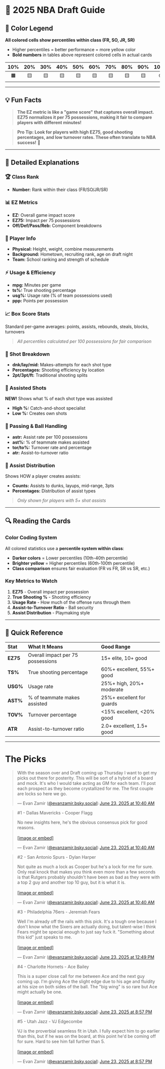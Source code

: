 # 🏀 2025 NBA Draft Guide
## 🎨 Color Legend

**All colored cells show percentiles within class (FR, SO, JR, SR)**
- Higher percentiles = better performance = more yellow color
- **Bold numbers** in tables above represent colored cells in actual cards

| 10% | 20% | 30% | 40% | 50% | 60% | 70% | 80% | 90% | 100% |
|:---:|:---:|:---:|:---:|:---:|:---:|:---:|:---:|:---:|:----:|
| 🟫 | 🟨 | 🟨 | 🟨 | 🟨 | 🟨 | 🟨 | 🟨 | 🟨 | 🟡 |

---

## 💡 Fun Facts

> **The EZ metric is like a "game score" that captures overall impact. EZ75 normalizes it per 75 possessions, making it fair to compare players with different minutes!**

> **Pro Tip: Look for players with high EZ75, good shooting percentages, and low turnover rates. These often translate to NBA success!** 🌟

---

## 📖 Detailed Explanations

### 🏆 Class Rank
- **Number:** Rank within their class (FR/SO/JR/SR)

### 📊 EZ Metrics
- **EZ:** Overall game impact score
- **EZ75:** Impact per 75 possessions
- **Off/Def/Pass/Reb:** Component breakdowns

### 👤 Player Info
- **Physical:** Height, weight, combine measurements
- **Background:** Hometown, recruiting rank, age on draft night
- **Team:** School ranking and strength of schedule

### ⚡ Usage & Efficiency
- **mpg:** Minutes per game
- **ts%:** True shooting percentage
- **usg%:** Usage rate (% of team possessions used)
- **ppp:** Points per possession

### 📈 Box Score Stats
Standard per-game averages: points, assists, rebounds, steals, blocks, turnovers
> *All percentiles calculated per 100 possessions for fair comparison*

### 🎯 Shot Breakdown
- **dnk/lay/mid:** Makes-attempts for each shot type
- **Percentages:** Shooting efficiency by location
- **2pt/3pt/ft:** Traditional shooting splits

### 🤝 Assisted Shots
**NEW!** Shows what % of each shot type was assisted
- **High %:** Catch-and-shoot specialist
- **Low %:** Creates own shots

### 🎯 Passing & Ball Handling
- **astr:** Assist rate per 100 possessions
- **ast%:** % of teammate makes assisted
- **tor/to%:** Turnover rate and percentage
- **atr:** Assist-to-turnover ratio

### 🏀 Assist Distribution
Shows HOW a player creates assists:
- **Counts:** Assists to dunks, layups, mid-range, 3pts
- **Percentages:** Distribution of assist types
> *Only shown for players with 5+ shot assists*

---

## 🔍 Reading the Cards

### Color Coding System
All colored statistics use a **percentile system within class**:
- **Darker colors** = Lower percentiles (10th-40th percentile)
- **Brighter yellow** = Higher percentiles (60th-100th percentile)
- **Class comparison** ensures fair evaluation (FR vs FR, SR vs SR, etc.)

### Key Metrics to Watch
1. **EZ75** - Overall impact per possession
2. **True Shooting %** - Shooting efficiency
3. **Usage Rate** - How much of the offense runs through them
4. **Assist-to-Turnover Ratio** - Ball security
5. **Assist Distribution** - Playmaking style

---

## 📱 Quick Reference

| Stat | What It Means | Good Range |
|:-----|:--------------|:-----------|
| **EZ75** | Overall impact per 75 possessions | 15+ elite, 10+ good |
| **TS%** | True shooting percentage | 60%+ excellent, 55%+ good |
| **USG%** | Usage rate | 25%+ high, 20%+ moderate |
| **AST%** | % of teammate makes assisted | 25%+ excellent for guards |
| **TOV%** | Turnover percentage | <15% excellent, <20% good |
| **ATR** | Assist-to-turnover ratio | 2.0+ excellent, 1.5+ good |

---
# The Picks

<blockquote class="bluesky-embed" data-bluesky-uri="at://did:plc:y3ylqjurgqyeg5w4xtxfbqvl/app.bsky.feed.post/3lsc4uoniek2g" data-bluesky-cid="bafyreibimgzcptbvh76gtv7k3wy6dkv4pggxomcpugvef7bfay4fsbhk6e" data-bluesky-embed-color-mode="system"><p lang="en">With the season over and Draft coming up Thursday I want to get my picks out there for posterity. This will be sort of a hybrid of a board and mock. It&#x27;s who I would take acting as GM for each team. I&#x27;ll post each prospect as they become crystallized for me. The first couple are locks so here we go.</p>&mdash; Evan Zamir (<a href="https://bsky.app/profile/did:plc:y3ylqjurgqyeg5w4xtxfbqvl?ref_src=embed">@evanzamir.bsky.social</a>) <a href="https://bsky.app/profile/did:plc:y3ylqjurgqyeg5w4xtxfbqvl/post/3lsc4uoniek2g?ref_src=embed">June 23, 2025 at 10:40 AM</a></blockquote><script async src="https://embed.bsky.app/static/embed.js" charset="utf-8"></script>

<blockquote class="bluesky-embed" data-bluesky-uri="at://did:plc:y3ylqjurgqyeg5w4xtxfbqvl/app.bsky.feed.post/3lsc4uont4c2g" data-bluesky-cid="bafyreiaqexqugjp2ahywxpo7maunmy2ilseakhmz6ri3xiwr3rt75yl27m" data-bluesky-embed-color-mode="system"><p lang="en">#1 - Dallas Mavericks - Cooper Flagg

No new insights here, he&#x27;s the obvious consensus pick for good reasons.<br><br><a href="https://bsky.app/profile/did:plc:y3ylqjurgqyeg5w4xtxfbqvl/post/3lsc4uont4c2g?ref_src=embed">[image or embed]</a></p>&mdash; Evan Zamir (<a href="https://bsky.app/profile/did:plc:y3ylqjurgqyeg5w4xtxfbqvl?ref_src=embed">@evanzamir.bsky.social</a>) <a href="https://bsky.app/profile/did:plc:y3ylqjurgqyeg5w4xtxfbqvl/post/3lsc4uont4c2g?ref_src=embed">June 23, 2025 at 10:40 AM</a></blockquote><script async src="https://embed.bsky.app/static/embed.js" charset="utf-8"></script>

<blockquote class="bluesky-embed" data-bluesky-uri="at://did:plc:y3ylqjurgqyeg5w4xtxfbqvl/app.bsky.feed.post/3lsc4utdccs2g" data-bluesky-cid="bafyreihsdn7cmiuimqo5nl6gpq2dceh4xtk5rth2sracv6uk5xbthxtrhy" data-bluesky-embed-color-mode="system"><p lang="en">#2 - San Antonio Spurs - Dylan Harper

Not quite as much a lock as Cooper but he&#x27;s a lock for me for sure. Only real knock that makes you think even more than a few seconds is that Rutgers probably shouldn&#x27;t have been as bad as they were with a top 2 guy and another top 10 guy, but it is what it is.<br><br><a href="https://bsky.app/profile/did:plc:y3ylqjurgqyeg5w4xtxfbqvl/post/3lsc4utdccs2g?ref_src=embed">[image or embed]</a></p>&mdash; Evan Zamir (<a href="https://bsky.app/profile/did:plc:y3ylqjurgqyeg5w4xtxfbqvl?ref_src=embed">@evanzamir.bsky.social</a>) <a href="https://bsky.app/profile/did:plc:y3ylqjurgqyeg5w4xtxfbqvl/post/3lsc4utdccs2g?ref_src=embed">June 23, 2025 at 10:40 AM</a></blockquote><script async src="https://embed.bsky.app/static/embed.js" charset="utf-8"></script>

<blockquote class="bluesky-embed" data-bluesky-uri="at://did:plc:y3ylqjurgqyeg5w4xtxfbqvl/app.bsky.feed.post/3lsce36otqs2g" data-bluesky-cid="bafyreid33xqdcqxcq53j73at25pb467vbmdf3vun7yp3o5xxivthrj5eeu" data-bluesky-embed-color-mode="system"><p lang="en">#3 - Philadelphia 76ers - Jeremiah Fears

Well I&#x27;m already off the rails with this pick. It&#x27;s a tough one because I don&#x27;t know what the Sixers are actually doing, but talent-wise I think Fears might be special enough to just say fuck it. &quot;Something about this kid&quot; just speaks to me.<br><br><a href="https://bsky.app/profile/did:plc:y3ylqjurgqyeg5w4xtxfbqvl/post/3lsce36otqs2g?ref_src=embed">[image or embed]</a></p>&mdash; Evan Zamir (<a href="https://bsky.app/profile/did:plc:y3ylqjurgqyeg5w4xtxfbqvl?ref_src=embed">@evanzamir.bsky.social</a>) <a href="https://bsky.app/profile/did:plc:y3ylqjurgqyeg5w4xtxfbqvl/post/3lsce36otqs2g?ref_src=embed">June 23, 2025 at 12:49 PM</a></blockquote><script async src="https://embed.bsky.app/static/embed.js" charset="utf-8"></script>

<blockquote class="bluesky-embed" data-bluesky-uri="at://did:plc:y3ylqjurgqyeg5w4xtxfbqvl/app.bsky.feed.post/3lsd7d67azc2y" data-bluesky-cid="bafyreibep6nyxwudprpp3s7opo5isvlfbfwq3kmn2qnluqldgkdhwkj5t4" data-bluesky-embed-color-mode="system"><p lang="en">#4 - Charlotte Hornets - Ace Bailey

This is a super close call for me between Ace and the next guy coming up. I&#x27;m giving Ace the slight edge due to his age and fluidity at his size on both sides of the ball. The &quot;big wing&quot; is so rare but Ace might actually be one.<br><br><a href="https://bsky.app/profile/did:plc:y3ylqjurgqyeg5w4xtxfbqvl/post/3lsd7d67azc2y?ref_src=embed">[image or embed]</a></p>&mdash; Evan Zamir (<a href="https://bsky.app/profile/did:plc:y3ylqjurgqyeg5w4xtxfbqvl?ref_src=embed">@evanzamir.bsky.social</a>) <a href="https://bsky.app/profile/did:plc:y3ylqjurgqyeg5w4xtxfbqvl/post/3lsd7d67azc2y?ref_src=embed">June 23, 2025 at 8:57 PM</a></blockquote><script async src="https://embed.bsky.app/static/embed.js" charset="utf-8"></script>

<blockquote class="bluesky-embed" data-bluesky-uri="at://did:plc:y3ylqjurgqyeg5w4xtxfbqvl/app.bsky.feed.post/3lsd7da5wus2y" data-bluesky-cid="bafyreia6jjjk7efr3v32rlezulqp4tnhflckatkbn7sqe4spu74fg46y5a" data-bluesky-embed-color-mode="system"><p lang="en">#5 - Utah Jazz - VJ Edgecombe

VJ is the proverbial seamless fit in Utah. I fully expect him to go earlier than this, but if he was on the board, at this point he&#x27;d be coming off for sure. Hard to see him fall further than 5.<br><br><a href="https://bsky.app/profile/did:plc:y3ylqjurgqyeg5w4xtxfbqvl/post/3lsd7da5wus2y?ref_src=embed">[image or embed]</a></p>&mdash; Evan Zamir (<a href="https://bsky.app/profile/did:plc:y3ylqjurgqyeg5w4xtxfbqvl?ref_src=embed">@evanzamir.bsky.social</a>) <a href="https://bsky.app/profile/did:plc:y3ylqjurgqyeg5w4xtxfbqvl/post/3lsd7da5wus2y?ref_src=embed">June 23, 2025 at 8:57 PM</a></blockquote><script async src="https://embed.bsky.app/static/embed.js" charset="utf-8"></script>

